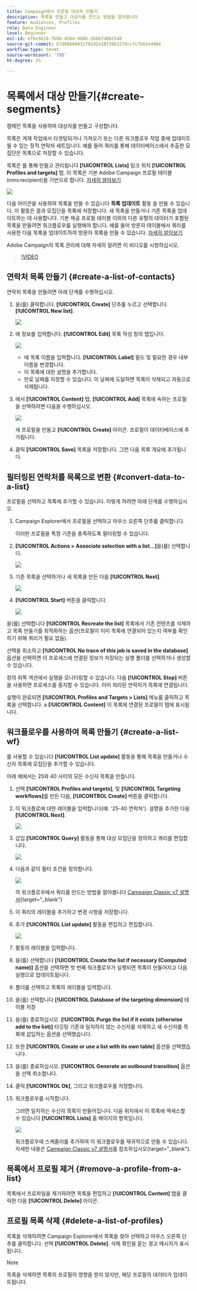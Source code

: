 ```yaml
---
title: Campaign에서 프로필 대상자 만들기
description: 목록을 만들고 대상자를 만드는 방법을 알아봅니다
feature: Audiences, Profiles
role: Data Engineer
level: Beginner
exl-id: 6fbe5616-7b8b-4504-988b-2bbbfd062548
source-git-commit: 67d08660431f02d2a18f39b3270cc7c7b62ed40e
workflow-type: tm+mt
source-wordcount: '795'
ht-degree: 2%

---
```


# 목록에서 대상 만들기{#create-segments}

캠페인 목록을 사용하여 대상자를 만들고 구성합니다.

목록은 게재 작업에서 타겟팅되거나 가져오기 또는 다른 워크플로우 작업 중에 업데이트될 수 있는 정적 연락처 세트입니다. 예를 들어 쿼리를 통해 데이터베이스에서 추출한 모집단은 목록으로 저장할 수 있습니다.

목록은 를 통해 만들고 관리됩니다 **[!UICONTROL Lists]** 링크 위치 **[!UICONTROL Profiles and targets]** 탭. 이 목록은 기본 Adobe Campaign 프로필 테이블(nms:recipient)을 기반으로 합니다. [자세히 알아보기](../dev/datamodel.md#ootb-profiles.md)

![](assets/list-dashboard.png)

다음 아이콘을 사용하여 목록을 만들 수 있습니다 **목록 업데이트** 활동 을 만들 수 있습니다. 이 활동은 결과 모집단을 목록에 저장합니다. 새 목록을 만들거나 기존 목록을 업데이트하는 데 사용합니다. 기본 제공 프로필 테이블 이외의 다른 유형의 데이터가 포함된 목록을 만들려면 워크플로우를 실행해야 합니다. 예를 들어 방문자 테이블에서 쿼리를 사용한 다음 목록을 업데이트하여 방문자 목록을 만들 수 있습니다. [자세히 알아보기](#create-a-list-wf)

Adobe Campaign의 목록 관리에 대해 자세히 알려면 이 비디오를 시청하십시오.

>[!VIDEO](https://video.tv.adobe.com/v/334909?quality=12)


## 연락처 목록 만들기 {#create-a-list-of-contacts}

연락처 목록을 만들려면 아래 단계를 수행하십시오.

1. 을(를) 클릭합니다. **[!UICONTROL Create]** 단추를 누르고 선택합니다. **[!UICONTROL New list]**.

   ![](assets/new-list.png)

1. 에 정보를 입력합니다. **[!UICONTROL Edit]** 목록 작성 창의 탭입니다.

   ![](assets/list-details.png)

   * 에 목록 이름을 입력합니다. **[!UICONTROL Label]** 필드 및 필요한 경우 내부 이름을 변경합니다.
   * 이 목록에 대한 설명을 추가합니다.
   * 만료 날짜를 지정할 수 있습니다. 이 날짜에 도달하면 목록이 삭제되고 자동으로 삭제됩니다.


1. 에서 **[!UICONTROL Content]** 탭, **[!UICONTROL Add]** 목록에 속하는 프로필을 선택하려면 다음을 수행하십시오.

   ![](assets/add-profiles-to-a-list.png)

   새 프로필을 만들고 **[!UICONTROL Create]** 아이콘. 프로필이 데이터베이스에 추가됩니다.

1. 클릭 **[!UICONTROL Save]** 목록을 저장합니다. 그런 다음 목록 개요에 추가됩니다.


## 필터링된 연락처를 목록으로 변환 {#convert-data-to-a-list}

프로필을 선택하고 목록에 추가할 수 있습니다. 이렇게 하려면 아래 단계를 수행하십시오.

1. Campaign Explorer에서 프로필을 선택하고 마우스 오른쪽 단추를 클릭합니다.

   이러한 프로필을 특정 기준을 충족하도록 필터링할 수 있습니다.

1. **[!UICONTROL Actions > Associate selection with a list...]**&#x200B;을(를) 선택합니다.

   ![](assets/add-selection-to-a-list.png)

1. 기존 목록을 선택하거나 새 목록을 만든 다음 **[!UICONTROL Next]**.

   ![](assets/select-the-list.png)

1. **[!UICONTROL Start]** 버튼을 클릭합니다.

   ![](assets/record-a-list.png)

을(를) 선택합니다 **[!UICONTROL Recreate the list]** 목록에서 기존 컨텐츠를 삭제하고 목록 만들기를 최적화하는 옵션(프로필이 이미 목록에 연결되어 있는지 여부를 확인하기 위해 쿼리가 필요 없음).

선택을 취소하고 **[!UICONTROL No trace of this job is saved in the database]** 옵션을 선택하면 이 프로세스에 연결된 정보가 저장되는 실행 폴더를 선택하거나 생성할 수 있습니다.

창의 위쪽 섹션에서 실행을 모니터링할 수 있습니다. 다음 **[!UICONTROL Stop]** 버튼을 사용하면 프로세스를 중지할 수 있습니다. 이미 처리된 연락처가 목록에 연결됩니다.

실행이 완료되면 **[!UICONTROL Profiles and Targets > Lists]** 메뉴를 클릭하고 목록을 선택합니다. a **[!UICONTROL Content]** 이 목록에 연결된 프로필이 탭에 표시됩니다.


## 워크플로우를 사용하여 목록 만들기  {#create-a-list-wf}

를 사용할 수 있습니다 **[!UICONTROL List update]** 활동을 통해 목록을 만들거나 수신자 목록에 모집단을 추가할 수 있습니다.

아래 예에서는 25와 40 사이의 모든 수신자 목록을 만듭니다.

1. 선택 **[!UICONTROL Profiles and targets]**, 및 **[!UICONTROL Targeting workflows]**&#x200B;를 만든 다음, **[!UICONTROL Create]** 버튼을 클릭합니다.
1. 이 워크플로에 대한 레이블을 입력합니다(예: &#39;25-40 연락처&#39;). 설명을 추가한 다음 **[!UICONTROL Next]**.

   ![](assets/targeting-wf-sample.png)

1. 삽입 **[!UICONTROL Query]** 활동을 통해 대상 모집단을 정의하고 쿼리를 편집합니다.

   ![](assets/targeting-wf-edit-query.png)

1. 다음과 같이 필터 조건을 정의합니다.

   ![](assets/targeting-wf-age-filter.png)

   의 워크플로우에서 쿼리를 만드는 방법을 알아봅니다 [Campaign Classic v7 설명서](https://experienceleague.adobe.com/docs/campaign-classic/using/automating-with-workflows/targeting-activities/query.html#creating-a-query){target=&quot;_blank&quot;}

1. 이 쿼리의 레이블을 추가하고 변경 사항을 저장합니다.
1. 추가 **[!UICONTROL List update]** 활동을 편집하고 편집합니다.

   ![](assets/list-update-activity.png)

1. 활동의 레이블을 입력합니다.
1. 을(를) 선택합니다 **[!UICONTROL Create the list if necessary (Computed name)]** 옵션을 선택하면 첫 번째 워크플로우가 실행되면 목록이 만들어지고 다음 실행으로 업데이트됩니다.
1. 폴더를 선택하고 목록의 레이블을 입력합니다.
1. 을(를) 선택합니다 **[!UICONTROL Database of the targeting dimension]** 테이블 저장
1. 을(를) 종료하십시오. **[!UICONTROL Purge the list if it exists (otherwise add to the list)]** 타깃팅 기준과 일치하지 않는 수신자를 삭제하고 새 수신자를 목록에 삽입하는 옵션을 선택했습니다.
1. 또한 **[!UICONTROL Create or use a list with its own table]** 옵션을 선택했습니다.
1. 을(를) 종료하십시오. **[!UICONTROL Generate an outbound transition]** 옵션을 선택 취소합니다.
1. 클릭 **[!UICONTROL Ok]**, 그리고 워크플로우를 저장합니다.
1. 워크플로우를 시작합니다.

   그러면 일치하는 수신자 목록이 만들어집니다. 다음 위치에서 이 목록에 액세스할 수 있습니다 **[!UICONTROL Lists]** 홈 페이지의 항목입니다.

   ![](assets/access-new-list.png)

   워크플로우에 스케줄러를 추가하여 이 워크플로우를 재귀적으로 만들 수 있습니다. 자세한 내용은 [Campaign Classic v7 설명서](https://experienceleague.adobe.com/docs/campaign-classic/using/automating-with-workflows/flow-control-activities/scheduler.html)를 참조하십시오{target=&quot;_blank&quot;}.

## 목록에서 프로필 제거 {#remove-a-profile-from-a-list}

목록에서 프로파일을 제거하려면 목록을 편집하고 **[!UICONTROL Content]** 탭을 클릭한 다음 **[!UICONTROL Delete]** 아이콘.

## 프로필 목록 삭제 {#delete-a-list-of-profiles}

목록을 삭제하려면 Campaign Explorer에서 목록을 찾아 선택하고 마우스 오른쪽 단추를 클릭합니다. 선택 **[!UICONTROL Delete]**. 삭제 확인을 묻는 경고 메시지가 표시됩니다.

>[!NOTE]
>
>목록을 삭제하면 목록의 프로필이 영향을 받지 않지만, 해당 프로필의 데이터가 업데이트됩니다.
